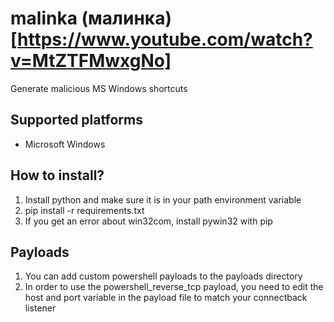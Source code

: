 # malinka (малинка)[https://www.youtube.com/watch?v=MtZTFMwxgNo]
Generate malicious MS Windows shortcuts

## Supported platforms
- Microsoft Windows

## How to install?
1. Install python and make sure it is in your path environment variable
2. pip install -r requirements.txt
3. If you get an error about win32com, install pywin32 with pip

## Payloads
1. You can add custom powershell payloads to the payloads directory
2. In order to use the powershell_reverse_tcp payload, you need to edit the host and port variable in the payload file to match your connectback listener
